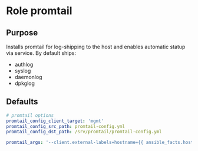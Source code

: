 # Role promtail

## Purpose
Installs promtail for log-shipping to the host and enables automatic statup via service.
By default ships:
 * authlog
 * syslog
 * daemonlog
 * dpkglog


## Defaults
```yml
# promtail options
promtail_config_client_target: 'mgmt'
promtail_config_src_path: promtail-config.yml
promtail_config_dst_path: /srv/promtail/promtail-config.yml

promtail_args: '--client.external-labels=hostname={{ ansible_facts.hostname }} -config.file {{ promtail_config_dst_path }}'

```
